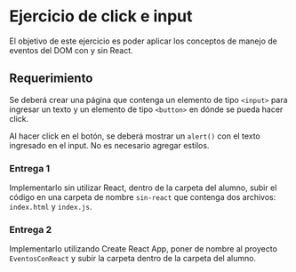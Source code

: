 # Ejercicio de click e input

El objetivo de este ejercicio es poder aplicar los conceptos de manejo de eventos del DOM con y sin React.

## Requerimiento

Se deberá crear una página que contenga un elemento de tipo `<input>` para ingresar un texto y un elemento de tipo `<button>` en dónde se pueda hacer click.

Al hacer click en el botón, se deberá mostrar un `alert()` con el texto ingresado en el input. No es necesario agregar estilos.

### Entrega 1

Implementarlo sin utilizar React, dentro de la carpeta del alumno, subir el código en una carpeta de nombre `sin-react` que contenga dos archivos: `index.html` y `index.js`.

### Entrega 2

Implementarlo utilizando Create React App, poner de nombre al proyecto `EventosConReact` y subir la carpeta dentro de la carpeta del alumno.